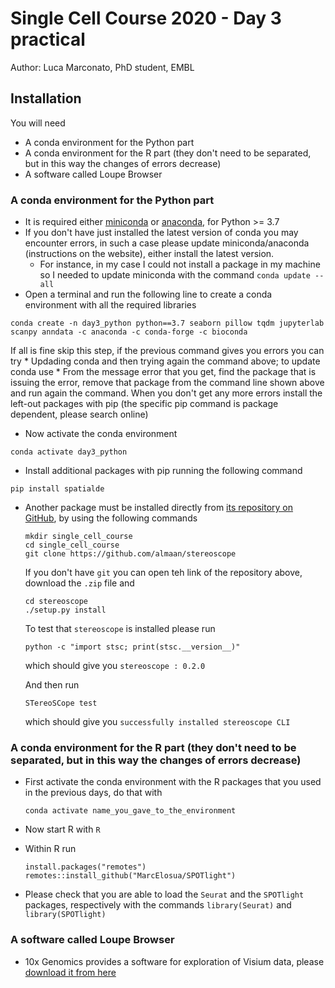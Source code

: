 # Single Cell Course 2020 - Day 3 practical
Author: Luca Marconato, PhD student, EMBL

## Installation
You will need
* A conda environment for the Python part
* A conda environment for the R part (they don't need to be separated, but in this way the changes of errors decrease)
* A software called Loupe Browser

### A conda environment for the Python part
* It is required either [miniconda](https://docs.conda.io/projects/conda/en/latest/user-guide/install/) or [anaconda](https://docs.anaconda.com/anaconda/install/), for Python >= 3.7
* If you don't have just installed the latest version of conda you may encounter errors, in such a case please update miniconda/anaconda (instructions on the website), either install the latest version.
    * For instance, in my case I could not install a package in my machine so I needed to update miniconda with the command `conda update --all`
* Open a terminal and run the following line to create a conda environment with all the required libraries

`conda create -n day3_python python==3.7 seaborn pillow tqdm jupyterlab scanpy anndata -c anaconda -c conda-forge -c bioconda`

If all is fine skip this step, if the previous command gives you errors you can try
    * Updading conda and then trying again the command above; to update conda use 
    * From the message error that you get, find the package that is issuing the error, remove that package from the command line shown above and run again the command. When you don't get any more errors install the left-out packages with pip (the specific pip command is package dependent, please search online)
* Now activate the conda environment

`conda activate day3_python`

* Install additional packages with pip running the following command

`pip install spatialde`

* Another package must be installed directly from [its repository on GitHub](https://github.com/almaan/stereoscope), by using the following commands
    ```
    mkdir single_cell_course
    cd single_cell_course
    git clone https://github.com/almaan/stereoscope 
    ```
    
    If you don't have `git` you can open teh link of the repository above, download the `.zip` file and 
    ```
    cd stereoscope
    ./setup.py install
    ```
    
    To test that `stereoscope` is installed please run
    ```
    python -c "import stsc; print(stsc.__version__)"
    ```
    
    which should give you `stereoscope : 0.2.0`

    And then run
    ```
    STereoSCope test
    ```
    
    which should give you `successfully installed stereoscope CLI`

### A conda environment for the R part (they don't need to be separated, but in this way the changes of errors decrease)
* First activate the conda environment with the R packages that you used in the previous days, do that with

    `conda activate name_you_gave_to_the_environment`

* Now start R with `R`
* Within R run
    ```
    install.packages("remotes")
    remotes::install_github("MarcElosua/SPOTlight")
    ```
* Please check that you are able to load the `Seurat` and the `SPOTlight` packages, respectively with the commands `library(Seurat)` and `library(SPOTlight)`

### A software called Loupe Browser
* 10x Genomics provides a software for exploration of Visium data, please [download it from here](https://support.10xgenomics.com/single-cell-gene-expression/software/visualization/latest/what-is-loupe-cell-browser)
